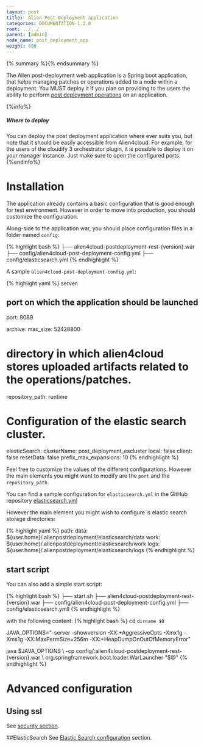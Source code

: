 ```yaml
---
layout: post
title:  Alien Post-Deployment application
categories: DOCUMENTATION-1.2.0
root: ../../
parent: [admin]
node_name: post_deployment_app
weight: 800
---
```


{% summary %}{% endsummary %}


The Alien post-deployment web application is a Spring boot application, that helps managing patches or operations added to a node within a deployment. You MUST deploy it if you plan on providing to the users the ability to perform [post deployment operations](#/documentation/1.2.0/user_guide/post_deployment.html) on an application.  

{%info%}
<h5>Where to deploy</h5>
You can deploy the post deployment application where ever suits you, but note that it should be easily accessible from Alien4cloud.  
For example, for the users of the cloudify 3 orchestrator plugin, it is possible to deploy it on your manager instance. Just make sure to open the configured ports.
{%endinfo%}

# Installation
The application already contains a basic configuration that is good enough for test environment. However in order to move into production, you should customize the configuration.

Along-side to the application war, you should place configuration files in a folder named `config`:

{% highlight bash %}
├── alien4cloud-postdeployment-rest-{version}.war
├── config/alien4cloud-post-deployment-config.yml
├── config/elasticsearch.yml
{% endhighlight %}

A sample `alien4cloud-post-deployment-config.yml`:

{% highlight yaml %}
server:
  ## port on which the application should be launched
  port: 8089

archive:
  max_size: 52428800
  # directory in which alien4cloud stores uploaded artifacts related to the operations/patches.
  repository_path: runtime

 # Configuration of the elastic search cluster.
elasticSearch:
  clusterName: post_deployment_escluster
  local: false
  client: false
  resetData: false
  prefix_max_expansions: 10
{% endhighlight %}

Feel free to customize the values of the different configurations.  However the main elements you might want to modify are the `port` and the `repository_path`.  


You can find a sample configuration for `elasticsearch.yml` in the GitHub repository
[elasticsearch.yml](https://github.com/alien4cloud/alien4cloud/blob/master/alien4cloud-ui/src/main/resources/elasticsearch.yml)

However the main element you might wish to configure is elastic search storage directories:

{% highlight yaml %}
path:
  data: ${user.home}/.alienpostdeployment/elasticsearch/data
  work: ${user.home}/.alienpostdeployment/elasticsearch/work
  logs: ${user.home}/.alienpostdeployment/elasticsearch/logs
{% endhighlight %}

## start script
You can also add a simple start script:

{% highlight bash %}
├── start.sh
├── alien4cloud-postdeployment-rest-{version}.war
├── config/alien4cloud-post-deployment-config.yml
├── config/elasticsearch.ymll
{% endhighlight %}

with the following content:
{% highlight bash %}
cd `dirname $0`

JAVA_OPTIONS="-server -showversion -XX:+AggressiveOpts -Xmx1g -Xms1g -XX:MaxPermSize=256m -XX:+HeapDumpOnOutOfMemoryError"

java $JAVA_OPTIONS \
    -cp config/:alien4cloud-postdeployment-rest-{version}.war \
    org.springframework.boot.loader.WarLauncher
    "$@"
{% endhighlight %}

# Advanced configuration

## Using ssl
See [security section](#/documentation/1.2.0/admin_guide/security_patch.html).

##ElasticSearch
See [Elastic Search configuration](#/documentation/1.2.0/admin_guide/advanced_configuration.html) section.
